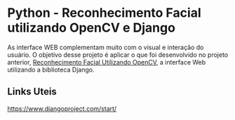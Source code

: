 # Python - Reconhecimento Facial utilizando OpenCV e Django

As interface WEB complementam muito com o visual e interação do usuário. O objetivo desse projeto é aplicar o que foi desenvolvido no projeto anterior, [Reconhecimento Facial Utilizando OpenCV](https://github.com/ailtongodinho/py-reconhecimentoFacialOpenCv), a interface Web utilizando a biblioteca Django.

## Links Uteis

https://www.djangoproject.com/start/
